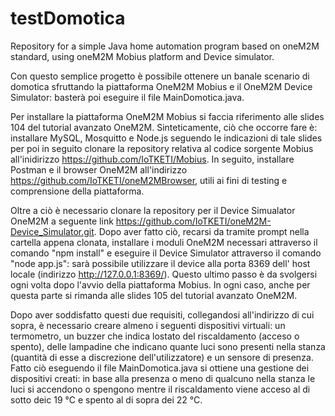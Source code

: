 # testDomotica
Repository for a simple Java home automation program based on oneM2M standard, using oneM2M Mobius platform and Device simulator.

Con questo semplice progetto è possibile ottenere un banale scenario di domotica sfruttando la piattaforma OneM2M Mobius e il OneM2M Device Simulator: basterà poi eseguire
il file MainDomotica.java.

Per installare la piattaforma OneM2M Mobius si faccia riferimento alle slides 104 del tutorial avanzato OneM2M.
Sinteticamente, ciò che occorre fare è: installare MySQL, Mosquitto e Node.js seguendo le indicazioni di tale slides per poi in seguito clonare la repository
relativa al codice sorgente Mobius all'inidirizzo https://github.com/IoTKETI/Mobius. In seguito, installare Postman e il browser OneM2M all'indirizzo https://github.com/IoTKETI/oneM2MBrowser,
utili ai fini di testing e comprensione della piattaforma.

Oltre a ciò è necessario clonare la repository per il Device Simualator OneM2M a seguente link https://github.com/IoTKETI/oneM2M-Device_Simulator.git.
Dopo aver fatto ciò, recarsi da tramite prompt nella cartella appena clonata, installare i moduli OneM2M necessari attraverso il comando "npm install"
e eseguire il Device Simulator attraverso il comando "node app.js": sarà possibile utilizzare il device alla porta 8369 dell' host locale (indirizzo http://127.0.0.1:8369/). 
Questo ultimo passo è da svolgersi ogni volta dopo l'avvio della piattaforma Mobius.
In ogni caso, anche per questa parte si rimanda alle slides 105 del tutorial avanzato OneM2M.

Dopo aver soddisfatto questi due requisiti, collegandosi all'indirizzo di cui sopra, è necessario creare almeno i seguenti dispositivi virtuali: un termometro, 
un buzzer che indica lostato del riscaldamento (acceso o spento), delle lampadine che indicano quante luci sono presenti nella stanza 
(quantità di esse a discrezione dell'utilizzatore) e un sensore di presenza.
Fatto ciò eseguendo il file MainDomotica.java si ottiene una gestione dei dispositivi creati: in base alla presenza o meno di qualcuno nella stanza le luci si accendono o spengono
mentre il riscaldamento viene acceso al di sotto deic 19 °C e spento al di sopra dei 22 °C.




